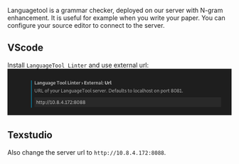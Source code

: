 Languagetool is a grammar checker, deployed on our server with N-gram enhancement.
It is useful for example when you write your paper.
You can configure your source editor to connect to the server.

## VScode
Install `LanguageTool Linter` and use external url:
![](./images/vscode_languagetool.png)
## Texstudio
Also change the server url to `http://10.8.4.172:8088`.
